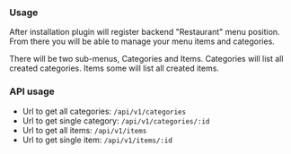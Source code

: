 ### Usage
After installation plugin will register backend "Restaurant" menu position. From there you will be able to manage your menu items and categories.

There will be two sub-menus, Categories and Items. Categories will list all created categories. Items some will list all created items.

### API usage
* Url to get all categories: `/api/v1/categories`
* Url to get single category: `/api/v1/categories/:id`
* Url to get all items: `/api/v1/items`
* Url to get single item: `/api/v1/items/:id`
